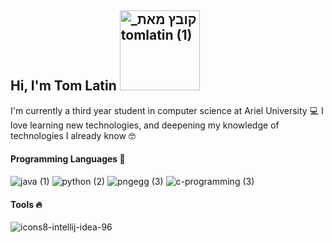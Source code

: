 ## Hi, I'm Tom Latin <img width="128" alt="_קובץ מאת tomlatin (1)" src="https://user-images.githubusercontent.com/57855070/98300636-3946f480-1fc2-11eb-8306-764815770219.png">
I'm currently a third year student in computer science at Ariel University 💻
I love learning new technologies, and deepening my knowledge of technologies I already know 🤓

#### Programming Languages 🚀
![java (1)](https://user-images.githubusercontent.com/57855070/98301894-33521300-1fc4-11eb-860e-f06c2a2e9dce.png)
![python (2)](https://user-images.githubusercontent.com/57855070/98302169-9c398b00-1fc4-11eb-9734-1c075d91db98.png)
![pngegg (3)](https://user-images.githubusercontent.com/57855070/98302891-e8d19600-1fc5-11eb-88ff-96a990f80521.png)
![c-programming (3)](https://user-images.githubusercontent.com/57855070/98302338-e1f65380-1fc4-11eb-95ae-ad38f2c4fc13.png)


#### Tools 🔥

![icons8-intellij-idea-96](https://user-images.githubusercontent.com/57855070/98331898-3a017a00-2006-11eb-938a-eb22d38f9f57.png)






<!--


#### Connect with me

**TomLatin/TomLatin** is a ✨ _special_ ✨ repository because its `README.md` (this file) appears on your GitHub profile.

Here are some ideas to get you started:

- 🔭 I’m currently working on ...
- 🌱 I’m currently learning ...
- 👯 I’m looking to collaborate on ...
- 🤔 I’m looking for help with ...
- 💬 Ask me about ...
- 📫 How to reach me: ...
- 😄 Pronouns: ...
- ⚡ Fun fact: ...
-->
